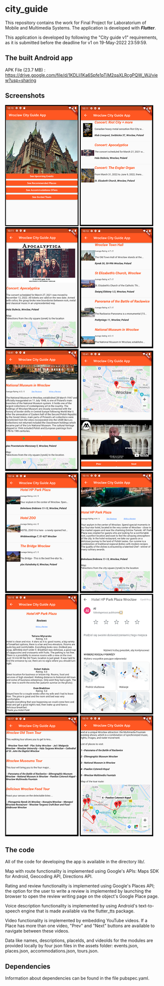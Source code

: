 # city_guide

This repository contains the work for Final Project for Laboratorium of Mobile and Multimedia Systems. The application is developed with ***Flutter***.

This application is developed by following the "City guide v1" requirements, as it is submitted before the deadline for v1 on 19-May-2022 23:59:59.

## The built Android app

APK File (23.7 MB) : https://drive.google.com/file/d/1KDLli1Ka6Spfe1pTjM2qaXLRcgPQW_WJ/view?usp=sharing

## Screenshots

![Alt text](/dev_screenshots/1.PNG?raw=true "Main Page")
![Alt text](/dev_screenshots/2.PNG?raw=true "Events List")
![Alt text](/dev_screenshots/3.PNG?raw=true "Event Details")
![Alt text](/dev_screenshots/4.PNG?raw=true "Places List")
![Alt text](/dev_screenshots/5.PNG?raw=true "Place Details 1")
![Alt text](/dev_screenshots/6.PNG?raw=true "Place Details 2")
![Alt text](/dev_screenshots/7.PNG?raw=true "Accommodations List")
![Alt text](/dev_screenshots/8.PNG?raw=true "Accommodation Details")
![Alt text](/dev_screenshots/9.PNG?raw=true "Reviews")
![Alt text](/dev_screenshots/10.PNG?raw=true "Write Review")
![Alt text](/dev_screenshots/11.PNG?raw=true "Guided Tours List")
![Alt text](/dev_screenshots/12.PNG?raw=true "Guided Tour Details")

## The code

All of the code for developing the app is available in the directory lib/.

Map with route functionality is implemented using Google's APIs: Maps SDK for Android, Geocoding API, Directions API.

Rating and review functionality is implemented using Google's Places API; the option for the user to write a review is implemented by launching the browser to open the review writing page on the object's Google Place page.

Voice description functionality is implemented by using Android's text-to-speech engine that is made available via the flutter_tts package.

Video functionality is implemented by embedding YouTube videos. If a Place has more than one video, "Prev" and "Next" buttons are available to navigate between these videos.

Data like names, descriptions, placeIds, and videoIds for the modules are provided locally by four json files in the assets folder: events.json, places.json, accommodations.json, tours.json.

## Dependencies

Information about dependencies can be found in the file pubspec.yaml.
